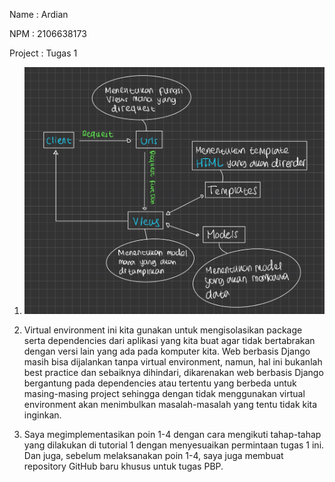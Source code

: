 Name        : Ardian

NPM         : 2106638173

Project     : Tugas 1


1. ![Bagan_PBP_Tugas_1](Bagan_PBP_Tugas_1.jpg)

2. Virtual environment ini kita gunakan untuk mengisolasikan package serta dependencies dari aplikasi yang kita buat agar tidak bertabrakan dengan versi lain yang ada pada komputer kita. Web berbasis Django masih bisa dijalankan tanpa virtual environment, namun, hal ini bukanlah best practice dan sebaiknya dihindari, dikarenakan web berbasis Django bergantung pada dependencies atau tertentu yang berbeda untuk masing-masing project sehingga dengan tidak menggunakan virtual environment akan menimbulkan masalah-masalah yang tentu tidak kita inginkan.

3. Saya megimplementasikan poin 1-4 dengan cara mengikuti tahap-tahap yang dilakukan di tutorial 1 dengan menyesuaikan permintaan tugas 1 ini. Dan juga, sebelum melaksanakan poin 1-4, saya juga membuat repository GitHub baru khusus untuk tugas PBP.